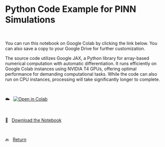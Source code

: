 # Python Code Example for PINN Simulations 


<br>

You can run this notebook on Google Colab by clicking the link below. You can also save a copy to your Google Drive for further customization.

The source code utilizes Google JAX, a Python library for array-based numerical computation with automatic differentiation. It runs efficiently on Google Colab instances using NVIDIA T4 GPUs, offering optimal performance for demanding computational tasks. While the code can also run on CPU instances, processing will take significantly longer to complete.

<br>

:cloud: &nbsp; [![Open in Colab](https://colab.research.google.com/assets/colab-badge.svg)](https://colab.research.google.com/github/cezmen/pinn/blob/main/1d_maxwell/code/MAXWELL_1D_PINN_PUBLIC.ipynb)

<br>

:floppy_disk: &nbsp; [Download the Notebook](MAXWELL_1D_PINN_PUBLIC.ipynb) 

<br> 

:back: &nbsp; [Return](../README.md)
